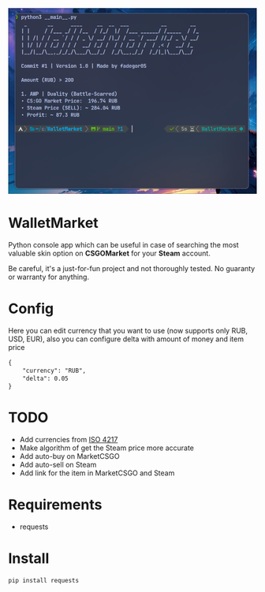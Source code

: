 <img src="preview.png">

# WalletMarket

Python console app which can be useful in case of searching the most valuable skin option on <b>CSGOMarket</b> for your <b>Steam</b> account.

Be careful, it's a just-for-fun project and not thoroughly tested. No guaranty or warranty for anything.

# Config

Here you can edit currency that you want to use (now supports only RUB, USD, EUR), also you can configure delta with amount of money and item price
```
{
    "currency": "RUB", 
    "delta": 0.05
}
```
# TODO
- Add currencies from <a href="https://en.wikipedia.org/wiki/ISO_4217#Active_codes">ISO 4217</a>
- Make algorithm of get the Steam price  more accurate
- Add auto-buy on MarketCSGO
- Add auto-sell on Steam
- Add link for the item in MarketCSGO and Steam


# Requirements

- requests

# Install

```
pip install requests
```